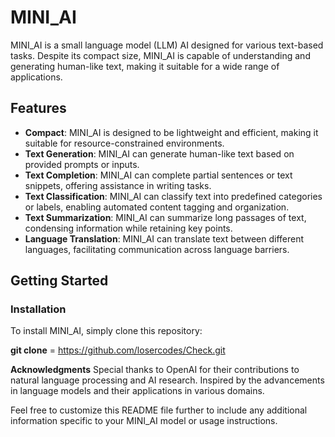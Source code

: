 # MINI_AI

MINI_AI is a small language model (LLM) AI designed for various text-based tasks. Despite its compact size, MINI_AI is capable of understanding and generating human-like text, making it suitable for a wide range of applications.

## Features

- **Compact**: MINI_AI is designed to be lightweight and efficient, making it suitable for resource-constrained environments.
- **Text Generation**: MINI_AI can generate human-like text based on provided prompts or inputs.
- **Text Completion**: MINI_AI can complete partial sentences or text snippets, offering assistance in writing tasks.
- **Text Classification**: MINI_AI can classify text into predefined categories or labels, enabling automated content tagging and organization.
- **Text Summarization**: MINI_AI can summarize long passages of text, condensing information while retaining key points.
- **Language Translation**: MINI_AI can translate text between different languages, facilitating communication across language barriers.

## Getting Started

### Installation

To install MINI_AI, simply clone this repository:

**git clone** = https://github.com/losercodes/Check.git

**Acknowledgments**
Special thanks to OpenAI for their contributions to natural language processing and AI research.
Inspired by the advancements in language models and their applications in various domains.

Feel free to customize this README file further to include any additional information specific to your MINI_AI model or usage instructions.
